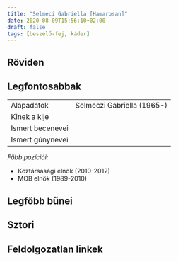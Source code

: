 ```yaml
---
title: "Selmeci Gabriella [Hamarosan]"
date: 2020-08-09T15:56:10+02:00
draft: false
tags: [beszélő-fej, káder]
---
```


## Röviden

## Legfontosabbak

|                           |                                                                    |
| :---                      | :----                                                              |
| Alapadatok                | Selmeczi Gabriella (1965-)                                         |
| Kinek a kije              |                                                                    |
| Ismert becenevei          |                                                                    |
| Ismert gúnynevei          |                                                                    |

*Főbb pozíciói:*

- Köztársasági elnök (2010-2012)
- MOB elnök (1989-2010)

## Legfőbb bűnei



## Sztori

## Feldolgozatlan linkek
